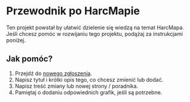 # Przewodnik po HarcMapie

Ten projekt powstał by ułatwić dzielenie się wiedzą na temat HarcMapa. Jeśli chcesz pomóc w rozwijaniu tego projektu, podążaj za instrukcjami poniżej.

## Jak pomóc?

1. Przejdź do [nowego zgłoszenia](https://github.com/dbetka/harcmap-guide/issues/new).
2. Napisz tytuł i krótki opis tego, co chcesz zmienić lub dodać.
3. Napisz treść zmiany lub nowej strony / poradnika.
4. Pamiętaj o dodaniu odpowiednich grafik, jeśli są potrzebne.
